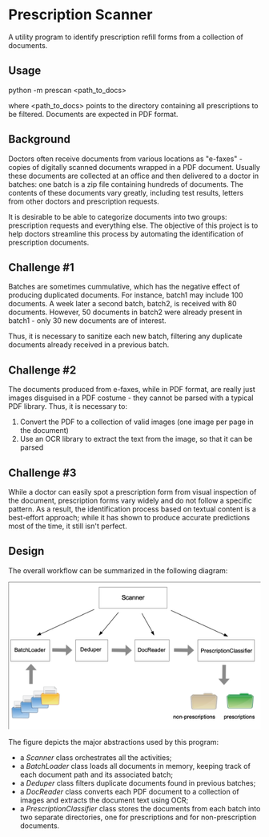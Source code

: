 # Prescription Scanner
A utility program to identify prescription refill forms from a collection of documents.

## Usage
 python -m prescan <path_to_docs>

 where <path_to_docs> points to the directory containing all prescriptions to be filtered.  Documents are expected in PDF format.

 ## Background
 Doctors often receive documents from various locations as "e-faxes" - copies of digitally scanned documents wrapped in a PDF document.  Usually these documents are collected at an office and then delivered to a doctor in batches: one batch is a zip file containing hundreds of documents.  The contents of these documents vary greatly, including test results, letters from other doctors and prescription requests.

 It is desirable to be able to categorize documents into two groups: prescription requests and everything else.  The objective of this project is to help doctors streamline this process by automating the identification of prescription documents.

 ## Challenge #1
 Batches are sometimes cummulative, which has the negative effect of producing duplicated documents.  For instance, batch1 may include 100 documents.  A week later a second batch, batch2, is received with 80 documents.  However, 50 documents in batch2 were already present in batch1 - only 30 new documents are of interest.

 Thus, it is necessary to sanitize each new batch, filtering any duplicate documents already received in a previous batch.

 ## Challenge #2
 The documents produced from e-faxes, while in PDF format, are really just images disguised in a PDF costume - they cannot be parsed with a typical PDF library.  Thus, it is necessary to:
 
 1. Convert the PDF to a collection of valid images (one image per page in the document)
 2. Use an OCR library to extract the text from the image, so that it can be parsed

 ## Challenge #3
 While a doctor can easily spot a prescription form from visual inspection of the document, prescription forms vary widely and do not follow a specific pattern.  As a result, the identification process based on textual content is a best-effort approach; while it has shown to produce accurate predictions most of the time, it still isn't perfect.

 ## Design

 The overall workflow can be summarized in the following diagram:

 ![Invoicer class diagram](images/classes.png)

 The figure depicts the major abstractions used by this program: 
 
 * a _Scanner_ class orchestrates all the activities;
 * a _BatchLoader_ class loads all documents in memory, keeping track of each document path and its associated batch;
 * a _Deduper_ class filters duplicate documents found in previous batches;
 * a _DocReader_ class converts each PDF document to a collection of images and extracts the document text using OCR;
 * a _PrescriptionClassifier_ class stores the documents from each batch into two separate directories, one for prescriptions and for non-prescription documents.
